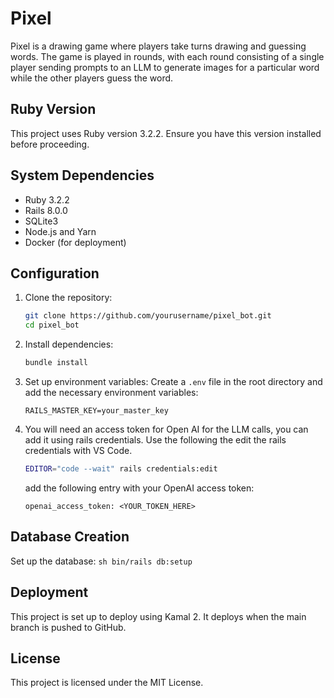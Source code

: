 # Pixel

Pixel is a drawing game where players take turns drawing and guessing words. The game is played in rounds, with each round consisting of a single player sending prompts to an LLM to generate images for a particular word while the other players guess the word.

## Ruby Version

This project uses Ruby version 3.2.2. Ensure you have this version installed before proceeding.

## System Dependencies

- Ruby 3.2.2
- Rails 8.0.0
- SQLite3
- Node.js and Yarn
- Docker (for deployment)

## Configuration

1. Clone the repository:
    ```sh
    git clone https://github.com/yourusername/pixel_bot.git
    cd pixel_bot
    ```

2. Install dependencies:
    ```sh
    bundle install
    ```

3. Set up environment variables:
    Create a `.env` file in the root directory and add the necessary environment variables:
    ```env
    RAILS_MASTER_KEY=your_master_key
    ```

4. You will need an access token for Open AI for the LLM calls, you can add it using rails credentials. Use the following the edit the rails credentials with VS Code.
    ```sh
    EDITOR="code --wait" rails credentials:edit
    ```

    add the following entry with your OpenAI access token:

    ```
    openai_access_token: <YOUR_TOKEN_HERE>
    ```

## Database Creation

Set up the database:
    ```sh
    bin/rails db:setup
    ```

## Deployment

This project is set up to deploy using Kamal 2. It deploys when the main branch is pushed to GitHub.

## License

This project is licensed under the MIT License.
